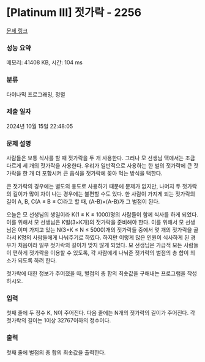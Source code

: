 # [Platinum III] 젓가락 - 2256 

[문제 링크](https://www.acmicpc.net/problem/2256) 

### 성능 요약

메모리: 41408 KB, 시간: 104 ms

### 분류

다이나믹 프로그래밍, 정렬

### 제출 일자

2024년 10월 15일 22:48:05

### 문제 설명

<p>사람들은 보통 식사를 할 때 젓가락을 두 개 사용한다. 그러나 모 선생님 댁에서는 조금 다르게 세 개의 젓가락을 사용한다. 우리가 일반적으로 사용하는 한 벌의 젓가락에 큰 젓가락을 한 개 더 포함시켜 큰 음식을 젓가락에 꽂아 먹는 방식을 택한다.</p>

<p>큰 젓가락의 경우에는 별도의 용도로 사용하기 때문에 문제가 없지만, 나머지 두 젓가락의 길이가 많이 차이 나는 경우에는 불편할 수도 있다. 한 사람이 가지게 되는 젓가락의 길이 A, B, C(A ≤ B ≤ C)라고 할 때, (A-B)×(A-B)가 그 벌점이 된다.</p>

<p>오늘은 모 선생님의 생일이라 K(1 ≤ K ≤ 1000)명의 사람들이 함께 식사를 하게 되었다. 이를 위해서 모 선생님은 K벌(3×K개)의 젓가락을 준비해야 한다. 이를 위해서 모 선생님은 이미 가지고 있는 N(3×K ≤ N ≤ 5000)개의 젓가락들 중에서 몇 개의 젓가락을 골라서 K명의 사람들에게 나눠주기로 하였다. 하지만 이렇게 많은 인원이 식사하게 된 경우가 처음이라 일부 젓가락의 길이가 맞지 않게 되었다. 모 선생님은 가급적 모든 사람들이 편하게 젓가락을 이용할 수 있도록, 각 사람에게 나눠준 젓가락의 벌점의 총 합이 최소가 되도록 하려 한다.</p>

<p>젓가락에 대한 정보가 주어졌을 때, 벌점의 총 합의 최솟값을 구해내는 프로그램을 작성하시오.</p>

### 입력 

 <p>첫째 줄에 두 정수 K, N이 주어진다. 다음 줄에는 N개의 젓가락의 길이가 주어진다. 각 젓가락의 길이는 1이상 32767이하의 정수이다.</p>

### 출력 

 <p>첫째 줄에 벌점의 총 합의 최솟값을 출력한다.</p>

